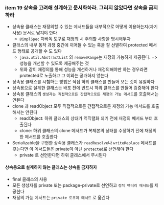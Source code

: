 ### item 19 상속을 고려해 설계하고 문서화하라. 그러지 않았다면 상속을 금지하라
- 상속용 클래스는 재정의할 수 있는 메서드들을 내부적으로 어떻게 이용하는지(자기사용) 문서로 남겨야 한다
  - `@implSpec` 자바독 도구로 재정의 시 주의할 사항을 명시해두자 
- 클래스의 내부 동작 과정 중간에 끼어들 수 있는 훅을 잘 선별하여 protected 메서드 형태로 공개할 수 도 있다
  - `java.util.AbstractList` 의 `removeRange`는 재정의 가능하게 제공된다. => 성능을 개선할 수 있도록 제공해주는 것 
  - 위와 같이 재정의를 통해 성능을 개선하거나 재정의해야만 하는 경우라면 protected로 노출하고 그 이외는 공개하지 않는다
- 상속용 클래스를 시험하는 방법은 직접 하위 클래스를 만들어 보는 것이 유일하다
- 상속용으로 설계한 클래스는 배포 전에 반드시 하위 클래스를 만들어 검증해야 한다
- 상속용 클래스의 `생성자는 직접적으로든 간접적으로든 재정의 가능 메서드`를 호출해서는 안된다
- clone 과 readObject 모두 직접적으로든 간접적으로든 재정의 가능 메서드를 호출해서는 안된다
  - readObject: 하위 클래스의 상태가 역직렬화 되기 전에 재정의 메서드 부터 호출된다
  - clone: 하위 클래스의 clone 메서드가 복제본의 상태를 수정하기 전에 재정의한 메서드를 호출한다 
- Serializable을 구현한 상속용 클래스가 `readResolve`나  `writeReplace` 메서드를 갖는다면 이 메서드들은 private이 아닌 `protected`로 선언해야 한다
  - private 로 선언한다면 하위 클래스에서 무시된다


#### 상속용으로 설계하지 않는 클래스는 상속을 금지하자
 - final 클래스의 사용
 - 모든 생성자를 private 또는 package-private로 선언하고 `정적 팩터리 메서드`를 제공한다
 - 재정의 가능 메서드는 `private 도우미 메서드` 로 옮긴다
